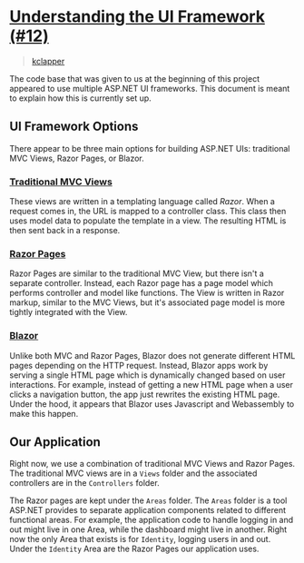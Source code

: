 # [Understanding the UI Framework (#12)](https://github.com/kclapper/tulip/issues/12)

> [kclapper](https://github.com/kclapper)

The code base that was given to us at the beginning of this project
appeared to use multiple ASP.NET UI frameworks. This document is meant
to explain how this is currently set up.

## UI Framework Options

There appear to be three main options for building ASP.NET UIs: 
traditional MVC Views, Razor Pages, or Blazor.

### [Traditional MVC Views](https://learn.microsoft.com/en-us/aspnet/core/mvc/views/overview?view=aspnetcore-8.0)

These views are written in a templating language called _Razor_. When a 
request comes in, the URL is mapped to a controller class. This class
then uses model data to populate the template in a view. The resulting
HTML is then sent back in a response.

### [Razor Pages](https://learn.microsoft.com/en-us/aspnet/core/razor-pages/?view=aspnetcore-8.0&tabs=visual-studio)

Razor Pages are similar to the traditional MVC View, but there isn't a 
separate controller. Instead, each Razor page has a page model which 
performs controller and model like functions. The View is written in Razor
markup, similar to the MVC Views, but it's associated page model is more
tightly integrated with the View.

### [Blazor](https://learn.microsoft.com/en-us/aspnet/core/blazor/?view=aspnetcore-8.0)

Unlike both MVC and Razor Pages, Blazor does not generate different HTML
pages depending on the HTTP request. Instead, Blazor apps work by serving
a single HTML page which is dynamically changed based on user 
interactions. For example, instead of getting a new HTML page when a user
clicks a navigation button, the app just rewrites the existing HTML page.
Under the hood, it appears that Blazor uses Javascript and Webassembly
to make this happen.

## Our Application

Right now, we use a combination of traditional MVC Views and Razor Pages.
The traditional MVC views are in a `Views` folder and the associated
controllers are in the `Controllers` folder. 

The Razor pages are kept under the `Areas` folder. The `Areas` folder 
is a tool ASP.NET provides to separate application components related to 
different functional areas. For example, the application code to handle 
logging in and out might live in one Area, while the dashboard might live
in another. Right now the only Area that exists is for `Identity`, logging
users in and out. Under the `Identity` Area are the Razor Pages our 
application uses.